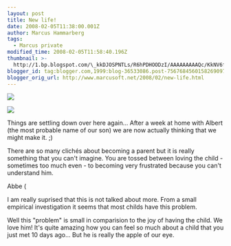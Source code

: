```yaml
---
layout: post
title: New life!
date: 2008-02-05T11:38:00.001Z
author: Marcus Hammarberg
tags:
  - Marcus private
modified_time: 2008-02-05T11:58:40.196Z
thumbnail: >-
  http://1.bp.blogspot.com/\_kkDJOSPNTLs/R6hPDHOODzI/AAAAAAAAAQc/KkNV6fRbUaY/s72-c/PICT2509.JPG
blogger_id: tag:blogger.com,1999:blog-36533086.post-7567684560158269097
blogger_orig_url: http://www.marcusoft.net/2008/02/new-life.html
---
```


[<img
src="http://1.bp.blogspot.com/_kkDJOSPNTLs/R6hPDHOODzI/AAAAAAAAAQc/KkNV6fRbUaY/s320/PICT2509.JPG"
id="BLOGGER_PHOTO_ID_5163463887677165362"
style="DISPLAY: block; MARGIN: 0px auto 10px; CURSOR: hand; TEXT-ALIGN: center"
data-border="0" />](http://1.bp.blogspot.com/_kkDJOSPNTLs/R6hPDHOODzI/AAAAAAAAAQc/KkNV6fRbUaY/s1600-h/PICT2509.JPG)

[<img
src="http://1.bp.blogspot.com/_kkDJOSPNTLs/R6hOYHOODxI/AAAAAAAAAQM/gP_BZpEktps/s320/PICT2517.JPG"
id="BLOGGER_PHOTO_ID_5163463148942790418"
style="DISPLAY: block; MARGIN: 0px auto 10px; CURSOR: hand; TEXT-ALIGN: center"
data-border="0" />](http://1.bp.blogspot.com/_kkDJOSPNTLs/R6hOYHOODxI/AAAAAAAAAQM/gP_BZpEktps/s1600-h/PICT2517.JPG)

Things are settling down over here again... After a week at home with
Albert (the most probable name of our son) we are now actually thinking
that we might make it. ;)

There are so many clichés about becoming a parent but it is really
something that you can't imagine. You are tossed between loving the
child - sometimes too much even - to becoming very frustrated because
you can't understand him.

Abbe (

I am really suprised that this is not talked about more. From a small
empirical investigation it seems that most childs have this problem.

Well this "problem" is small in comparision to the joy of having the
child. We love him! It's quite amazing how you can feel so much about a
child that you just met 10 days ago... But he is really the apple of our
eye.
